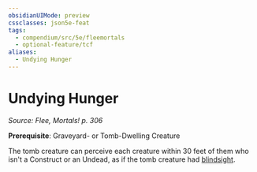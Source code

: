 ```yaml
---
obsidianUIMode: preview
cssclasses: json5e-feat
tags:
  - compendium/src/5e/fleemortals
  - optional-feature/tcf
aliases:
  - Undying Hunger
---
```

# Undying Hunger
*Source: Flee, Mortals! p. 306*  

**Prerequisite**: Graveyard- or Tomb-Dwelling Creature

The tomb creature can perceive each creature within 30 feet of them who isn't a Construct or an Undead, as if the tomb creature had [blindsight](2-Mechanics/CLI/rules/senses.md#blindsight).